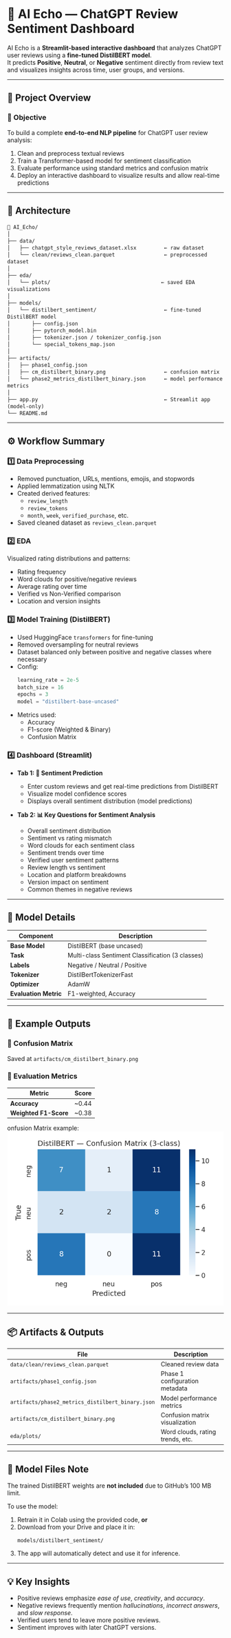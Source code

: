 # 🧠 AI Echo — ChatGPT Review Sentiment Dashboard

AI Echo is a **Streamlit-based interactive dashboard** that analyzes ChatGPT user reviews using a **fine-tuned DistilBERT model**.  
It predicts **Positive**, **Neutral**, or **Negative** sentiment directly from review text and visualizes insights across time, user groups, and versions.

---

## 🚀 Project Overview

### 🎯 Objective
To build a complete **end-to-end NLP pipeline** for ChatGPT user review analysis:
1. Clean and preprocess textual reviews  
2. Train a Transformer-based model for sentiment classification  
3. Evaluate performance using standard metrics and confusion matrix  
4. Deploy an interactive dashboard to visualize results and allow real-time predictions  

---

## 🧩 Architecture

```text
📁 AI_Echo/
│
├── data/
│   ├── chatgpt_style_reviews_dataset.xlsx         ← raw dataset
│   └── clean/reviews_clean.parquet                ← preprocessed dataset
│
├── eda/
│   └── plots/                                    ← saved EDA visualizations
│
├── models/
│   └── distilbert_sentiment/                      ← fine-tuned DistilBERT model
│       ├── config.json
│       ├── pytorch_model.bin
│       ├── tokenizer.json / tokenizer_config.json
│       └── special_tokens_map.json
│
├── artifacts/
│   ├── phase1_config.json
│   ├── cm_distilbert_binary.png                   ← confusion matrix
│   └── phase2_metrics_distilbert_binary.json      ← model performance metrics
│
├── app.py                                         ← Streamlit app (model-only)
└── README.md
```

---

## ⚙️ Workflow Summary

### **1️⃣ Data Preprocessing**
- Removed punctuation, URLs, mentions, emojis, and stopwords  
- Applied lemmatization using NLTK  
- Created derived features:
  - `review_length`
  - `review_tokens`
  - `month`, `week`, `verified_purchase`, etc.  
- Saved cleaned dataset as `reviews_clean.parquet`

### **2️⃣ EDA**
Visualized rating distributions and patterns:
- Rating frequency  
- Word clouds for positive/negative reviews  
- Average rating over time  
- Verified vs Non-Verified comparison  
- Location and version insights  

### **3️⃣ Model Training (DistilBERT)**
- Used HuggingFace `transformers` for fine-tuning  
- Removed oversampling for neutral reviews  
- Dataset balanced only between positive and negative classes where necessary  
- Config:
  ```python
  learning_rate = 2e-5
  batch_size = 16
  epochs = 3
  model = "distilbert-base-uncased"
  ```
- Metrics used:
  - Accuracy  
  - F1-score (Weighted & Binary)  
  - Confusion Matrix  

### **4️⃣ Dashboard (Streamlit)**
- **Tab 1: 💬 Sentiment Prediction**
  - Enter custom reviews and get real-time predictions from DistilBERT  
  - Visualize model confidence scores  
  - Displays overall sentiment distribution (model predictions)

- **Tab 2: 📊 Key Questions for Sentiment Analysis**
  - Overall sentiment distribution  
  - Sentiment vs rating mismatch  
  - Word clouds for each sentiment class  
  - Sentiment trends over time  
  - Verified user sentiment patterns  
  - Review length vs sentiment  
  - Location and platform breakdowns  
  - Version impact on sentiment  
  - Common themes in negative reviews  

---

## 🧠 Model Details

| Component | Description |
|------------|-------------|
| **Base Model** | DistilBERT (base uncased) |
| **Task** | Multi-class Sentiment Classification (3 classes) |
| **Labels** | Negative / Neutral / Positive |
| **Tokenizer** | DistilBertTokenizerFast |
| **Optimizer** | AdamW |
| **Evaluation Metric** | F1-weighted, Accuracy |

---

## 🧾 Example Outputs

### 🔹 Confusion Matrix
Saved at `artifacts/cm_distilbert_binary.png`

### 🔹 Evaluation Metrics
| Metric | Score |
|---------|-------|
| **Accuracy** | ~0.44 |
| **Weighted F1-Score** | ~0.38 |

onfusion Matrix example:  
![Confusion Matrix](artifacts\cm_distilbert_3class.png)

---

## 📦 Artifacts & Outputs

| File | Description |
|------|--------------|
| `data/clean/reviews_clean.parquet` | Cleaned review data |
| `artifacts/phase1_config.json` | Phase 1 configuration metadata |
| `artifacts/phase2_metrics_distilbert_binary.json` | Model performance metrics |
| `artifacts/cm_distilbert_binary.png` | Confusion matrix visualization |
| `eda/plots/` | Word clouds, rating trends, etc. |

---

## 🚫 Model Files Note

The trained DistilBERT weights are **not included** due to GitHub’s 100 MB limit.

To use the model:
1. Retrain it in Colab using the provided code, **or**
2. Download from your Drive and place it in:
   ```
   models/distilbert_sentiment/
   ```
3. The app will automatically detect and use it for inference.

---

## 💡 Key Insights

- Positive reviews emphasize *ease of use*, *creativity*, and *accuracy*.  
- Negative reviews frequently mention *hallucinations*, *incorrect answers*, and *slow response*.  
- Verified users tend to leave more positive reviews.  
- Sentiment improves with later ChatGPT versions.  
 
